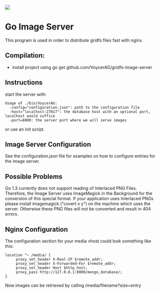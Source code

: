 <a href='https://travis-ci.org/VoycerAG/gridfs-image-server'><img src='https://secure.travis-ci.org/VoycerAG/gridfs-image-server.png?branch=master'></a>

Go Image Server
===============

This program is used in order to distribute gridfs files fast with nginx. 

Compilation:
-----

* install project using go get github.com/VoycerAG/gridfs-image-server

Instructions
-----
start the server with:

    Usage of ./bin/VoycerAG:
      -config="configuration.json": path to the configuration file
      -host="localhost:27017": the database host with an optional port, localhost would suffice
      -port=8000: the server port where we will serve images

or use an init script. 

Image Server Configuration
-----

See the configuration.json file for examples on how to configure entries for the image server.

Possible Problems
-----
Go 1.3 currently does not support reading of Interlaced PNG Files. Therefore, the Image Server
uses ImageMagick in the Background for the conversion of this special format. 
If your application uses Interlaced PNGs please install imagemagick ("covert x y") on the machine which uses the server.
Otherwise these PNG files will not be converted and result in 404 errors. 

Nginx Configuration
-----

The configuration section for your media vhost could look something like this:

    location ^~ /media/ {
         proxy_set_header X-Real-IP $remote_addr;
         proxy_set_header X-Forwarded-For $remote_addr;
         proxy_set_header Host $http_host;
         proxy_pass http://127.0.0.1:8000/mongo_database/;
    }
    

Now images can be retrieved by calling /media/filename?size=entry

